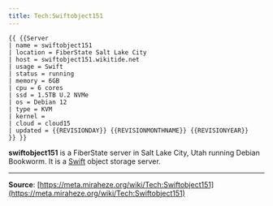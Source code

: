 ```yaml
---
title: Tech:Swiftobject151
---
```


```
{{ {{Server
| name = swiftobject151
| location = FiberState Salt Lake City
| host = swiftobject151.wikitide.net
| usage = Swift
| status = running
| memory = 6GB
| cpu = 6 cores
| ssd = 1.5TB U.2 NVMe
| os = Debian 12
| type = KVM
| kernel =
| cloud = cloud15
| updated = {{REVISIONDAY}} {{REVISIONMONTHNAME}} {{REVISIONYEAR}}
}} }}
```

**swiftobject151** is a FiberState server in Salt Lake City, Utah running Debian Bookworm. It is a [Swift](/tech-docs/techswift) object storage server.

----
**Source**: [https://meta.miraheze.org/wiki/Tech:Swiftobject151](https://meta.miraheze.org/wiki/Tech:Swiftobject151)